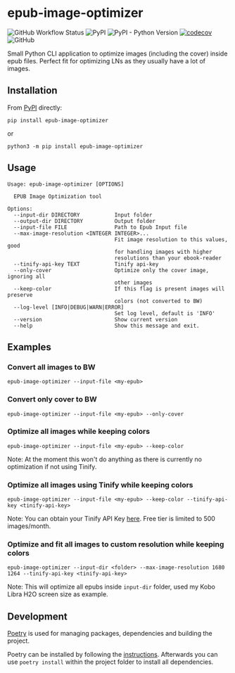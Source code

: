 # epub-image-optimizer

![GitHub Workflow Status](https://img.shields.io/github/workflow/status/jabbo16/epub-image-optimizer/tests)
![PyPI](https://img.shields.io/pypi/v/epub-image-optimizer)
![PyPI - Python Version](https://img.shields.io/pypi/pyversions/epub-image-optimizer)
[![codecov](https://codecov.io/gh/Jabbo16/epub-image-optimizer/branch/main/graph/badge.svg?token=FCE3APT4ZP)](https://codecov.io/gh/Jabbo16/epub-image-optimizer)
![GitHub](https://img.shields.io/github/license/jabbo16/epub-image-optimizer)

Small Python CLI application to optimize images (including the cover) inside epub files. Perfect fit for optimizing LNs as they usually have a lot of images.

## Installation

From [PyPI](https://pypi.python.org/pypi/epub-image-optimizer/) directly:

```shell
pip install epub-image-optimizer
```

or

```shell
python3 -m pip install epub-image-optimizer
```

## Usage

```text
Usage: epub-image-optimizer [OPTIONS]

  EPUB Image Optimization tool

Options:
  --input-dir DIRECTORY           Input folder
  --output-dir DIRECTORY          Output folder
  --input-file FILE               Path to Epub Input file
  --max-image-resolution <INTEGER INTEGER>...
                                  Fit image resolution to this values, good
                                  for handling images with higher
                                  resolutions than your ebook-reader
  --tinify-api-key TEXT           Tinify api-key
  --only-cover                    Optimize only the cover image, ignoring all
                                  other images
  --keep-color                    If this flag is present images will preserve
                                  colors (not converted to BW)
  --log-level [INFO|DEBUG|WARN|ERROR]
                                  Set log level, default is 'INFO'
  --version                       Show current version
  --help                          Show this message and exit.
```

## Examples

### Convert all images to BW

```shell
epub-image-optimizer --input-file <my-epub>
```

### Convert only cover to BW

```shell
epub-image-optimizer --input-file <my-epub> --only-cover
```

### Optimize all images while keeping colors

```shell
epub-image-optimizer --input-file <my-epub> --keep-color
```

Note: At the moment this won't do anything as there is currently no optimization if not using Tinify.

### Optimize all images using Tinify while keeping colors

```shell
epub-image-optimizer --input-file <my-epub> --keep-color --tinify-api-key <tinify-api-key>
```

Note: You can obtain your Tinify API Key [here](https://tinypng.com/developers). Free tier is limited to 500 images/month.

### Optimize and fit all images to custom resolution while keeping colors

```shell
epub-image-optimizer --input-dir <folder> --max-image-resolution 1680 1264 --tinify-api-key <tinify-api-key>
```

Note: This will optimize all epubs inside `input-dir` folder, used my Kobo Libra H2O screen size as example.

## Development

[Poetry](https://github.com/python-poetry/poetry) is used for managing packages, dependencies and building the project.

Poetry can be installed by following the [instructions](https://github.com/python-poetry/poetry). Afterwards you can use `poetry install` within the project folder to install all dependencies.
